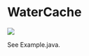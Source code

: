 # WaterCache  
[![](https://jitpack.io/v/e3ndr/WaterCache.svg)](https://jitpack.io/#e3ndr/WaterCache)  
  
See Example.java.  
  
